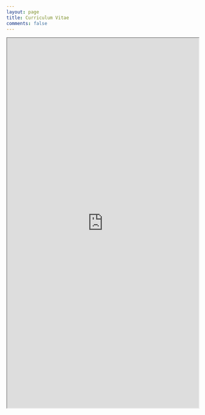 ```yaml
---
layout: page
title: Curriculum Vitae
comments: false
---
```


<iframe src="https://dinhhuy2109.github.io/files/pdf/cv-May-2018.pdf" width="100%" height="970"></iframe>
